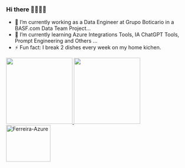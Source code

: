 ### Hi there 👋👋👋👋


- 🔭 I’m currently working as a Data Engineer at Grupo Boticario in a BASF.com Data Team Project...
- 🌱 I’m currently learning Azure Integrations Tools, IA ChatGPT Tools, Prompt Engineering and Others ...
- ⚡ Fun fact: I break 2 dishes every week on my home kichen.
 
<div>
  <a href="https://github.com/wendermezin">
  <img height="180em" src="https://github-readme-stats.vercel.app/api?username=wendermezin&show_icons=true&theme=dark&include_all_commits=true&count_private=true"/>
  <img height="180em" src="https://github-readme-stats.vercel.app/api/top-langs/?username=wendermezin&layout=compact&langs_count=16&theme=dark"/>
</div>

 
<div>
  <img align="center" alt="Ferreira-Azure" height="100" width="120" src="https://cdn.jsdelivr.net/gh/devicons/devicon/icons/azure/azure-original-wordmark.svg">     
</div>
